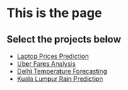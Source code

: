 # This is the page

## Select the projects below
* [Laptop Prices Prediction](laptop_price_prediction.md)
* [Uber Fares Analysis](uber-fares-analysis/uber_fares_analysis.md)
* [Delhi Temperature Forecasting](daily-temperature-forecast.md)
* [Kuala Lumpur Rain Prediction](kuala-lumpur-rain-prediction.md)
